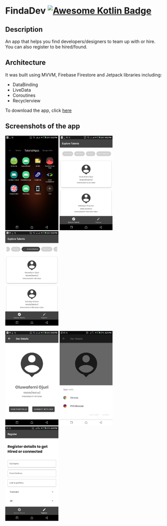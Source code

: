 # FindaDev [![Awesome Kotlin Badge](https://kotlin.link/awesome-kotlin.svg)](https://github.com/KotlinBy/awesome-kotlin) 
## Description
An app that helps you find developers/designers to team up with or hire. You can also register to be hired/found.

## Architecture
It was built using MVVM, Firebase Firestore and Jetpack libraries including:
- DataBinding
- LiveData
- Coroutines
- Recyclerview

To download the app, click [here](https://github.com/dev-juri/FindaDev/raw/develop/output/findadev.apk)

## Screenshots of the app
<img src="https://github.com/dev-juri/FindaDev/blob/develop/screenshots/icon.png" alt="Icon" height="300px"/> <img src="https://github.com/dev-juri/FindaDev/blob/develop/screenshots/main_fragment.png" alt="Main Fragment" height="300px"/> <img src="https://github.com/dev-juri/FindaDev/blob/develop/screenshots/main_fragment_active_chip.png" alt="Main Fragment with active chip" height="300px"/><br/>

<img src="https://github.com/dev-juri/FindaDev/blob/develop/screenshots/details_fragment.png" alt="Dev Details" height="300px"/> <img src="https://github.com/dev-juri/FindaDev/blob/develop/screenshots/dialog_to_open_portfolio.png" alt="Dialog" height="300px"/> <img src="https://github.com/dev-juri/FindaDev/blob/develop/screenshots/register_fragment.png" alt="Registration Fragment" height="300px"/>





